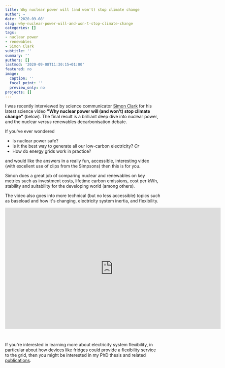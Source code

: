 ```yaml
---
title: Why nuclear power will (and won't) stop climate change
author: ~
date: '2020-09-08'
slug: why-nuclear-power-will-and-won-t-stop-climate-change
categories: []
tags: 
- nuclear power
- renewables
- Simon Clark
subtitle: ''
summary: ''
authors: []
lastmod: '2020-09-08T11:30:15+01:00'
featured: no
image:
  caption: ''
  focal_point: ''
  preview_only: no
projects: []
---
```



I was recently interviewed by science communicator [Simon Clark](https://www.simonoxfphys.com/) for his latest science video **"Why nuclear power will (and won't) stop climate change"** (below). The final result is a brilliant deep dive into nuclear power, and the nuclear _versus_ renewables decarbonisation debate. 


If you've ever wondered 

- Is nuclear power safe?
- Is it the best way to generate all our low-carbon electricity? _Or_
- How do energy grids work in practice?

and would like the answers in a really fun, accessible, interesting video (with excellent use of clips from the Simpsons) then this is for you.


Simon does a great job of comparing nuclear and renewables on key metrics such as investment costs, lifetime carbon emissions, cost per kWh, stability and suitability for the developing world (among others). 

The video also goes into more technical (but no less accessible) topics such as baseload and how it's changing, electricity system inertia, and flexibility.

<iframe src="https://www.youtube.com/embed/k13jZ9qHJ5U" width="700" height="394" frameborder="0" style="margin-bottom: 2em;" webkitallowfullscreen mozallowfullscreen allowfullscreen></iframe>

If you're interested in learning more about electricity system flexibility, in particular about how devices like fridges could provide a flexibility service to the grid, then you might be interested in my PhD thesis and related [publications](https://www.ellenwebborn.com/publication/).

